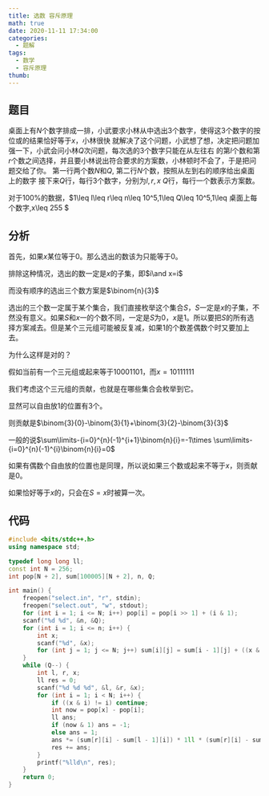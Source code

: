 ```yaml
---
title: 选数 容斥原理
math: true
date: 2020-11-11 17:34:00
categories: 
  - 题解
tags: 
  - 数学
  - 容斥原理
thumb: 
---
```



## 题目

桌面上有$N$个数字排成一排，小武要求小林从中选出$3$个数字，使得这$3$个数字的按位或的结果恰好等于$x$，小林很快 就解决了这个问题，小武想了想，决定把问题加强一下，小武会问小林$Q$次问题，每次选的$3$个数字只能在从左往右 的第$l$个数和第$r$个数之间选择，并且要小林说出符合要求的方案数，小林顿时不会了，于是把问题交给了你。 第一行两个数$N$和$Q$, 第二行$N$个数，按照从左到右的顺序给出桌面上的数字 接下来$Q$行，每行$3$个数字，分别为$l,r,x\ Q$行，每行一个数表示方案数。

对于$100\%$的数据，$1\leq l\leq r\leq n\leq 10^5,1\leq Q\leq 10^5,1\leq 桌面上每个数字,x\leq 255 $



## 分析

首先，如果$x$某位等于$0$。那么选出的数该为只能等于$0$。

排除这种情况，选出的数一定是$x$的子集，即$i\and x=i$

而没有顺序的选出三个数方案是$\binom{n}{3}$

选出的三个数一定属于某个集合，我们直接枚举这个集合$S$，$S$一定是$x$的子集，不然没有意义。如果$S$和$x$一的个数不同，一定是$S$为$0$，$x$是$1$。所以要把$S$的所有选择方案减去。但是某个三元组可能被反复减，如果$1$的个数差偶数个时又要加上去。

为什么这样是对的？

假如当前有一个三元组或起来等于$10001101$，而$x=10111111$

我们考虑这个三元组的贡献，也就是在哪些集合会枚举到它。

显然可以自由放$1$的位置有$3$个。

则贡献是$\binom{3}{0}-\binom{3}{1}+\binom{3}{2}-\binom{3}{3}$

一般的说$\sum\limits-{i=0}^{n}(-1)^{i+1}\binom{n}{i}=-1\times \sum\limits-{i=0}^{n}(-1)^{i}\binom{n}{i}=0$

如果有偶数个自由放的位置也是同理，所以说如果三个数或起来不等于$x$，则贡献是$0$。

如果恰好等于$x$的，只会在$S=x$时被算一次。



## 代码

```cpp
#include <bits/stdc++.h>
using namespace std;

typedef long long ll;
const int N = 256;
int pop[N + 2], sum[100005][N + 2], n, Q;

int main() {
	freopen("select.in", "r", stdin);
	freopen("select.out", "w", stdout);
    for (int i = 1; i <= N; i++) pop[i] = pop[i >> 1] + (i & 1);
    scanf("%d %d", &n, &Q);
    for (int i = 1; i <= n; i++) {
    	int x;
    	scanf("%d", &x);
    	for (int j = 1; j <= N; j++) sum[i][j] = sum[i - 1][j] + ((x & j) == x);
    }
    while (Q--) {
        int l, r, x;
        ll res = 0;
        scanf("%d %d %d", &l, &r, &x);
        for (int i = 1; i < N; i++) {
        	if ((x & i) != i) continue;
        	int now = pop[x] - pop[i];
        	ll ans;
        	if (now & 1) ans = -1;
        	else ans = 1;
        	ans *= (sum[r][i] - sum[l - 1][i]) * 1ll * (sum[r][i] - sum[l - 1][i] - 1) * 1ll * (sum[r][i] - sum[l - 1][i] - 2) / 6ll;
        	res += ans;
        }
        printf("%lld\n", res);
    }
    return 0;
}
```

